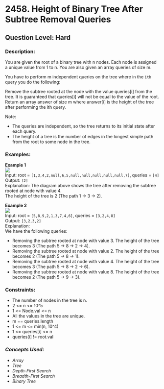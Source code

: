 # 2458. Height of Binary Tree After Subtree Removal Queries
## Question Level: Hard
### Description:
You are given the root of a binary tree with n nodes. Each node is assigned a unique value from 1 to n. You are also given an array queries of size m.

You have to perform m independent queries on the tree where in the ``ith`` query you do the following:

Remove the subtree rooted at the node with the value queries[i] from the tree. It is guaranteed that queries[i] will not be equal to the value of the root.
Return an array answer of size m where answer[i] is the height of the tree after performing the ith query.

Note:
- The queries are independent, so the tree returns to its initial state after each query.
- The height of a tree is the number of edges in the longest simple path from the root to some node in the tree.

### Examples:
<b>Example 1</b><br>
<img src="https://assets.leetcode.com/uploads/2022/09/07/binaryytreeedrawio-1.png"><br>
Input: root = ``[1,3,4,2,null,6,5,null,null,null,null,null,7]``, queries = ``[4]``<br>
Output: ``[2]``<br>
Explanation: The diagram above shows the tree after removing the subtree rooted at node with value 4. <br>
The height of the tree is 2 (The path 1 -> 3 -> 2).

<b>Example 2</b><br>
<img src="https://assets.leetcode.com/uploads/2022/09/07/binaryytreeedrawio-2.png"><br>
Input: root = ``[5,8,9,2,1,3,7,4,6]``, queries = ``[3,2,4,8]``<br>
Output: ``[3,2,3,2]``<br>
Explanation: <br>
    We have the following queries:<br>
- Removing the subtree rooted at node with value 3. The height of the tree becomes 3 (The path 5 -> 8 -> 2 -> 4).
- Removing the subtree rooted at node with value 2. The height of the tree becomes 2 (The path 5 -> 8 -> 1).
- Removing the subtree rooted at node with value 4. The height of the tree becomes 3 (The path 5 -> 8 -> 2 -> 6).
- Removing the subtree rooted at node with value 8. The height of the tree becomes 2 (The path 5 -> 9 -> 3).

### Constraints:
- The number of nodes in the tree is n.
- 2 <= n <= 10^5
- 1 <= Node.val <= n
- All the values in the tree are unique.
- m == queries.length
- 1 <= m <= min(n, 10^4)
- 1 <= queries[i] <= n
- queries[i] != root.val

### <i>Concepts Used:
- Array
- Tree
- Depth-First Search
- Breadth-First Search
- Binary Tree </i>